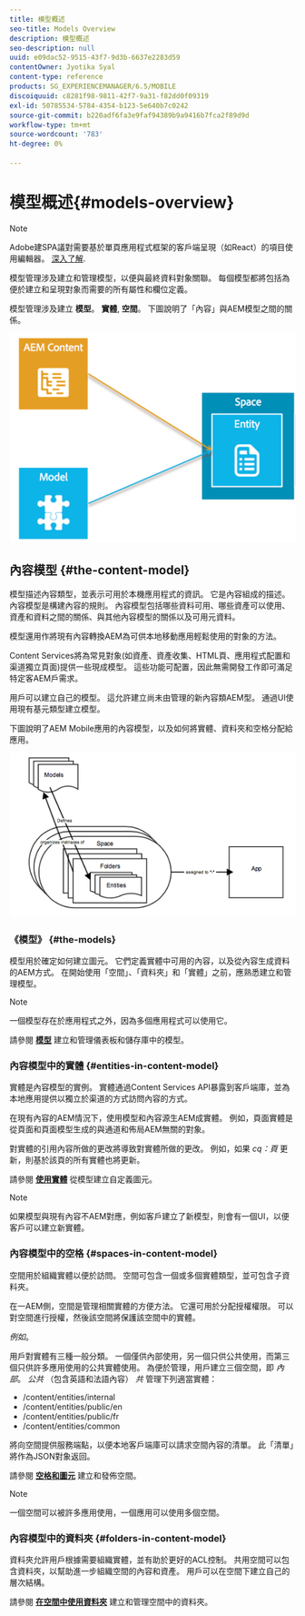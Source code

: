 ```yaml
---
title: 模型概述
seo-title: Models Overview
description: 模型概述
seo-description: null
uuid: e09dac52-9515-43f7-9d3b-6637e2283d59
contentOwner: Jyotika Syal
content-type: reference
products: SG_EXPERIENCEMANAGER/6.5/MOBILE
discoiquuid: c8281f98-9811-42f7-9a31-f82dd0f09319
exl-id: 50785534-5784-4354-b123-5e640b7c0242
source-git-commit: b220adf6fa3e9faf94389b9a9416b7fca2f89d9d
workflow-type: tm+mt
source-wordcount: '783'
ht-degree: 0%

---
```


# 模型概述{#models-overview}

>[!NOTE]
>
>Adobe建SPA議對需要基於單頁應用程式框架的客戶端呈現（如React）的項目使用編輯器。 [深入了解](/help/sites-developing/spa-overview.md).

模型管理涉及建立和管理模型，以便與最終資料對象關聯。 每個模型都將包括為便於建立和呈現對象而需要的所有屬性和欄位定義。

模型管理涉及建立 **模型**。 **實體**, **空間**。 下圖說明了「內容」與AEM模型之間的關係。

![chlimage_1-81](assets/chlimage_1-81.png)

## 內容模型 {#the-content-model}

模型描述內容類型，並表示可用於本機應用程式的資訊。 它是內容組成的描述。 內容模型是構建內容的規則。 內容模型包括哪些資料可用、哪些資產可以使用、資產和資料之間的關係、與其他內容模型的關係以及可用元資料。

模型還用作將現有內容轉換AEM為可供本地移動應用輕鬆使用的對象的方法。

Content Services將為常見對象(如資產、資產收集、HTML頁、應用程式配置和渠道獨立頁面)提供一些現成模型。 這些功能可配置，因此無需開發工作即可滿足特定客AEM戶需求。

用戶可以建立自己的模型。 這允許建立尚未由管理的新內容類AEM型。 通過UI使用現有基元類型建立模型。

下圖說明了AEM Mobile應用的內容模型，以及如何將實體、資料夾和空格分配給應用。

![chlimage_1-82](assets/chlimage_1-82.png)

### 《模型》 {#the-models}

模型用於確定如何建立圖元。 它們定義實體中可用的內容，以及從內容生成資料的AEM方式。 在開始使用「空間」、「資料夾」和「實體」之前，應熟悉建立和管理模型。

>[!NOTE]
>
>一個模型存在於應用程式之外，因為多個應用程式可以使用它。

請參閱 **[模型](/help/mobile/administer-mobile-apps.md)** 建立和管理儀表板和儲存庫中的模型。

### 內容模型中的實體 {#entities-in-content-model}

實體是內容模型的實例。 實體通過Content Services API暴露到客戶端庫，並為本地應用提供以獨立於渠道的方式訪問內容的方式。

在現有內容的AEM情況下，使用模型和內容源生AEM成實體。 例如，頁面實體是從頁面和頁面模型生成的與通道和佈局AEM無關的對象。

對實體的引用內容所做的更改將導致對實體所做的更改。 例如，如果 *cq：頁* 更新，則基於該頁的所有實體也將更新。

請參閱 **[使用實體](/help/mobile/spaces-and-entities.md)** 從模型建立自定義圖元。

>[!NOTE]
>
>如果模型與現有內容不AEM對應，例如客戶建立了新模型，則會有一個UI，以便客戶可以建立新實體。

### 內容模型中的空格 {#spaces-in-content-model}

空間用於組織實體以便於訪問。 空間可包含一個或多個實體類型，並可包含子資料夾。

在一AEM側，空間是管理相關實體的方便方法。 它還可用於分配授權權限。 可以對空間進行授權，然後該空間將保護該空間中的實體。

*例如*。

用戶對實體有三種一般分類。 一個僅供內部使用，另一個只供公共使用，而第三個只供許多應用使用的公共實體使用。 為便於管理，用戶建立三個空間，即 *內部*。 *公共* （包含英語和法語內容） *共* 管理下列適當實體：

* /content/entities/internal
* /content/entities/public/en
* /content/entities/public/fr
* /content/entities/common

將向空間提供服務端點，以便本地客戶端庫可以請求空間內容的清單。 此「清單」將作為JSON對象返回。

請參閱 **[空格和圖元](/help/mobile/spaces-and-entities.md)** 建立和發佈空間。

>[!NOTE]
>
>一個空間可以被許多應用使用，一個應用可以使用多個空間。

### 內容模型中的資料夾 {#folders-in-content-model}

資料夾允許用戶根據需要組織實體，並有助於更好的ACL控制。 共用空間可以包含資料夾，以幫助進一步組織空間的內容和資產。 用戶可以在空間下建立自己的層次結構。

請參閱 **[在空間中使用資料夾](/help/mobile/spaces-and-entities.md)** 建立和管理空間中的資料夾。
